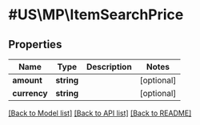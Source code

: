 # #US\MP\ItemSearchPrice

## Properties

Name | Type | Description | Notes
------------ | ------------- | ------------- | -------------
**amount** | **string** |  | [optional]
**currency** | **string** |  | [optional]


[[Back to Model list]](../) [[Back to API list]](../../Api/US/MP) [[Back to README]](../../README.md)
